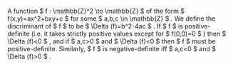 A function $ f :  \mathbb{Z}^2 \to  \mathbb{Z} $ of the form
$ f(x,y)=ax^2+bxy+c $ for some $ a,b,c \in  \mathbb{Z} $ . We define the
discriminant of $ f $ to be $  \Delta (f)=b^2-4ac $ . If $ f $ is
positive-definite (i.e. it takes strictly positive values except for
$ f(0,0)=0 $ ) then $  \Delta (f)<0 $ , and if $ a,c>0 $ and
$  \Delta (f)<0 $ then $ f $ must be positive-definite. Similarly, $ f $
is negative-definite iff $ a,c<0 $ and $  \Delta (f)>0 $ .
